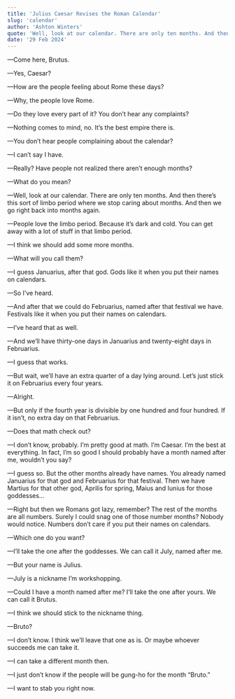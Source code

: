 ```yaml
---
title: 'Julius Caesar Revises the Roman Calendar'
slug: 'calendar'
author: 'Ashton Winters'
quote: 'Well, look at our calendar. There are only ten months. And then there’s this sort of limbo period where we stop caring about months. And then we go right back into months again.'
date: '29 Feb 2024'
---
```


—Come here, Brutus.

—Yes, Caesar?

—How are the people feeling about Rome these days?

—Why, the people love Rome.

—Do they love every part of it? You don’t hear any complaints?

—Nothing comes to mind, no. It’s the best empire there is.

—You don’t hear people complaining about the calendar?

—I can’t say I have.

—Really? Have people not realized there aren’t enough months?

—What do you mean?

—Well, look at our calendar. There are only ten months. And then there’s this sort of limbo period where we stop caring about months. And then we go right back into months again.

—People love the limbo period. Because it’s dark and cold. You can get away with a lot of stuff in that limbo period.

—I think we should add some more months.

—What will you call them?

—I guess Januarius, after that god. Gods like it when you put their names on calendars.

—So I’ve heard.

—And after that we could do Februarius, named after that festival we have. Festivals like it when you put their names on calendars.

—I’ve heard that as well.

—And we’ll have thirty-one days in Januarius and twenty-eight days in Februarius.

—I guess that works.

—But wait, we’ll have an extra quarter of a day lying around. Let’s just stick it on Februarius every four years.

—Alright.

—But only if the fourth year is divisible by one hundred and four hundred. If it isn’t, no extra day on that Februarius.

—Does that math check out?

—I don’t know, probably. I’m pretty good at math. I’m Caesar. I’m the best at everything. In fact, I’m so good I should probably have a month named after me, wouldn’t you say?

—I guess so. But the other months already have names. You already named Januarius for that god and Februarius for that festival. Then we have Martius for that other god, Aprilis for spring, Maius and Iunius for those goddesses…

—Right but then we Romans got lazy, remember? The rest of the months are all numbers. Surely I could snag one of those number months? Nobody would notice. Numbers don’t care if you put their names on calendars.

—Which one do you want?

—I’ll take the one after the goddesses. We can call it July, named after me.

—But your name is Julius.

—July is a nickname I’m workshopping.

—Could I have a month named after me? I’ll take the one after yours. We can call it Brutus.

—I think we should stick to the nickname thing.

—Bruto?

—I don’t know. I think we’ll leave that one as is. Or maybe whoever succeeds me can take it.

—I can take a different month then.

—I just don’t know if the people will be gung-ho for the month “Bruto.”

—I want to stab you right now.